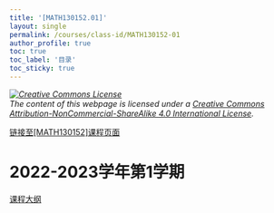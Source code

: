 ```yaml
---
title: '[MATH130152.01]'
layout: single
permalink: /courses/class-id/MATH130152-01
author_profile: true
toc: true
toc_label: '目录'
toc_sticky: true
---
```


<div class='notice--warning'>
	<p><i><a rel='license' href='http://creativecommons.org/licenses/by-nc-sa/4.0/'><img alt='Creative Commons License' style='border-width:0' src='https://i.creativecommons.org/l/by-nc-sa/4.0/88x31.png' /></a><br /> The content of this webpage is licensed under a <a rel='license' href='http://creativecommons.org/licenses/by-nc-sa/4.0/'>Creative Commons Attribution-NonCommercial-ShareAlike 4.0 International License</a>.</i></p>
</div>

<a href='https://fdu-math.github.io/courses/MATH130152'>链接至[MATH130152]课程页面</a>

# 2022-2023学年第1学期
<a href='https://fdu-math.github.io/courses/syllabus/MATH130152.01-2022-2023-1 (Encrypted).pdf'>课程大纲</a>

